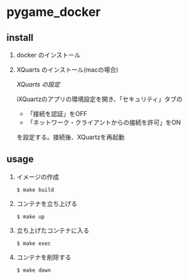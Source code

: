 # pygame_docker

## install

1. docker のインストール

1. XQuarts のインストール(macの場合)

    *XQuarts の設定*

    iXQuartzのアプリの環境設定を開き、「セキュリティ」タブの

    - 「接続を認証」をOFF
    - 「ネットワーク・クライアントからの接続を許可」をON

    を設定する。接続後、XQuartzを再起動


## usage

1. イメージの作成

    `$ make build`

1. コンテナを立ち上げる

    `$ make up`

1. 立ち上げたコンテナに入る

    `$ make exec`

1. コンテナを削除する

    `$ make down`
